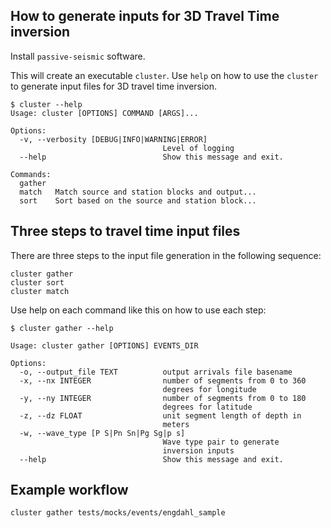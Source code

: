 ## How to generate inputs for 3D Travel Time inversion

Install `passive-seismic` software.

This will create an executable `cluster`. Use `help` on how to use the 
`cluster` to generate input files for 3D travel time inversion.

    $ cluster --help
    Usage: cluster [OPTIONS] COMMAND [ARGS]...

    Options:
      -v, --verbosity [DEBUG|INFO|WARNING|ERROR]
                                      Level of logging
      --help                          Show this message and exit.
    
    Commands:
      gather
      match   Match source and station blocks and output...
      sort    Sort based on the source and station block...

    
## Three steps to travel time input files

There are three steps to the input file generation in the following sequence:

    cluster gather
    cluster sort
    cluster match
    
Use help on each command like this on how to use each step:

    $ cluster gather --help
    
    Usage: cluster gather [OPTIONS] EVENTS_DIR

    Options:
      -o, --output_file TEXT          output arrivals file basename
      -x, --nx INTEGER                number of segments from 0 to 360
                                      degrees for longitude
      -y, --ny INTEGER                number of segments from 0 to 180
                                      degrees for latitude
      -z, --dz FLOAT                  unit segment length of depth in
                                      meters
      -w, --wave_type [P S|Pn Sn|Pg Sg|p s]
                                      Wave type pair to generate
                                      inversion inputs
      --help                          Show this message and exit.


## Example workflow

    cluster gather tests/mocks/events/engdahl_sample
